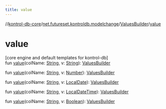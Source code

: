 ```yaml
---
title: value
---
```

//[kontrol-db-core](../../../index.html)/[net.futureset.kontroldb.modelchange](../index.html)/[ValuesBuilder](index.html)/[value](value.html)



# value



[core engine and default templates for kontrol-db]\
fun [value](value.html)(colName: [String](https://kotlinlang.org/api/latest/jvm/stdlib/kotlin/-string/index.html), v: [String](https://kotlinlang.org/api/latest/jvm/stdlib/kotlin/-string/index.html)): [ValuesBuilder](index.html)

fun [value](value.html)(colName: [String](https://kotlinlang.org/api/latest/jvm/stdlib/kotlin/-string/index.html), v: [Number](https://kotlinlang.org/api/latest/jvm/stdlib/kotlin/-number/index.html)): [ValuesBuilder](index.html)

fun [value](value.html)(colName: [String](https://kotlinlang.org/api/latest/jvm/stdlib/kotlin/-string/index.html), v: [LocalDate](https://docs.oracle.com/javase/8/docs/api/java/time/LocalDate.html)): [ValuesBuilder](index.html)

fun [value](value.html)(colName: [String](https://kotlinlang.org/api/latest/jvm/stdlib/kotlin/-string/index.html), v: [LocalDateTime](https://docs.oracle.com/javase/8/docs/api/java/time/LocalDateTime.html)): [ValuesBuilder](index.html)

fun [value](value.html)(colName: [String](https://kotlinlang.org/api/latest/jvm/stdlib/kotlin/-string/index.html), v: [Boolean](https://kotlinlang.org/api/latest/jvm/stdlib/kotlin/-boolean/index.html)): [ValuesBuilder](index.html)




